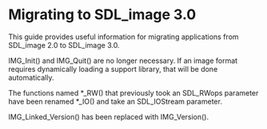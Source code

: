
# Migrating to SDL_image 3.0

This guide provides useful information for migrating applications from SDL_image 2.0 to SDL_image 3.0.

IMG_Init() and IMG_Quit() are no longer necessary. If an image format requires dynamically loading a support library, that will be done automatically.

The functions named \*_RW() that previously took an SDL_RWops parameter have been renamed \*_IO() and take an SDL_IOStream parameter.

IMG_Linked_Version() has been replaced with IMG_Version().
